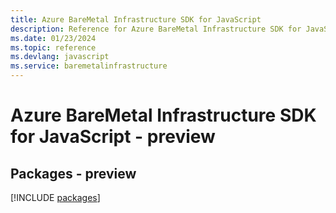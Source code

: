```yaml
---
title: Azure BareMetal Infrastructure SDK for JavaScript
description: Reference for Azure BareMetal Infrastructure SDK for JavaScript
ms.date: 01/23/2024
ms.topic: reference
ms.devlang: javascript
ms.service: baremetalinfrastructure
---
```

# Azure BareMetal Infrastructure SDK for JavaScript - preview
## Packages - preview
[!INCLUDE [packages](baremetal-infrastructure-index.md)]